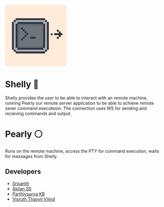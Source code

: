 
<img src="./website/http-ssh/public/icon.png" alt="icon" width="200"/>

# Shelly 🦪

Shelly provides the user to be able to interact with an remote machine, running Pearly our remote server application to be able to achieve remote sever command executeion. 
The connection uses WS for sending and recieving commands and output. 

# Pearly ⚪

Runs on the remote machine, access the PTY for command execution, waits for messages from Shelly.


## Developers

- [Srisanth](https://github.com/srisanth15-dot)
- [Akilan SS](https://github.com/AkilanSS)
- [Parthivsurya KB ](https://github.com/Parthivsurya)
- [Visruth Thayyil Vijind](https://github.com/beppvis)
